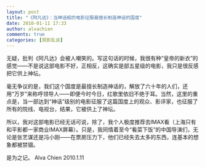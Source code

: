 ```yaml
---
layout: post
title: "《阿凡达》：当神话般的电影征服最擅长制造神话的国度"
date: 2010-01-11 17:33
author: alvachien
comments: true
categories: [观影乱谈]
---
```

无疑，批判《阿凡达》会被人嘲笑的。写这句话的时候，我很有种“皇帝的新衣”的感觉——不是说这部电影不好，正相反，这确实是部五星级的电影，我只是很反感把它供上神坛。

毫无争议的是，我们这个国度是最擅长制造神话的，解放了六十年的人们，还用“万岁”来称呼领导人——即便今时今日，红歌里依旧不绝于耳。当然，这里的重点是，当一部达到“神话”级别的电影征服了这篇国度上的观众、影评家，也征服了所有的院线、电视台，结果，它被供上了神坛。

所以，我对这部电影已经无话可说，除了，我个人极度推荐去IMAX看（上海只有和平影都一家商业IMAX屏幕）。只是，我同情着至今“看菜下饭”的中国导演们，无论是张艺谋还是冯小刚——在票房压力下，他们已经失去太多的东西，连基本的想象都被禁锢。


是为之记。
Alva Chien
2010.1.11

